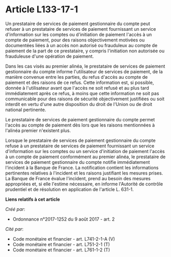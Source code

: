 # Article L133-17-1

Un prestataire de services de paiement gestionnaire du compte peut refuser à un prestataire de services de paiement
fournissant un service d'information sur les comptes ou d'initiation de paiement l'accès à un compte de paiement, pour des
raisons objectivement motivées ou documentées liées à un accès non autorisé ou frauduleux au compte de paiement de la part de
ce prestataire, y compris l'initiation non autorisée ou frauduleuse d'une opération de paiement.

Dans les cas visés au premier alinéa, le prestataire de services de paiement gestionnaire du compte informe l'utilisateur de
services de paiement, de la manière convenue entre les parties, du refus d'accès au compte de paiement et des raisons de ce
refus. Cette information est, si possible, donnée à l'utilisateur avant que l'accès ne soit refusé et au plus tard
immédiatement après ce refus, à moins que cette information ne soit pas communicable pour des raisons de sécurité
objectivement justifiées ou soit interdit en vertu d'une autre disposition du droit de l'Union ou de droit national
pertinente.

Le prestataire de services de paiement gestionnaire du compte permet l'accès au compte de paiement dès lors que les raisons
mentionnées à l'alinéa premier n'existent plus.

Lorsque le prestataire de services de paiement gestionnaire du compte refuse à un prestataire de services de paiement
fournissant un service d'information sur les comptes ou un service d'initiation de paiement l'accès à un compte de paiement
conformément au premier alinéa, le prestataire de services de paiement gestionnaire du compte notifie immédiatement
l'incident à la Banque de France. La notification contient les informations pertinentes relatives à l'incident et les raisons
justifiant les mesures prises. La Banque de France évalue l'incident, prend au besoin des mesures appropriées et, si elle
l'estime nécessaire, en informe l'Autorité de contrôle prudentiel et de résolution en application de l'article L. 631-1.

**Liens relatifs à cet article**

_Créé par_:

  - Ordonnance n°2017-1252 du 9 août 2017 - art. 2

_Cité par_:

  - Code monétaire et financier - art. L741-2-1-A (V)
  - Code monétaire et financier - art. L751-2-1 (T)
  - Code monétaire et financier - art. L761-1-2 (T)
